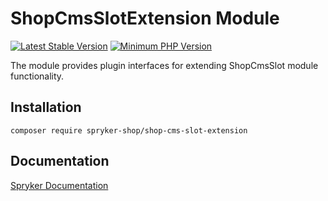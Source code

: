 # ShopCmsSlotExtension Module
[![Latest Stable Version](https://poser.pugx.org/spryker-shop/shop-cms-slot-extension/v/stable.svg)](https://packagist.org/packages/spryker-shop/shop-cms-slot-extension)
[![Minimum PHP Version](https://img.shields.io/badge/php-%3E%3D%207.4-8892BF.svg)](https://php.net/)

The module provides plugin interfaces for extending ShopCmsSlot module functionality.

## Installation

```
composer require spryker-shop/shop-cms-slot-extension
```

## Documentation

[Spryker Documentation](https://docs.spryker.com)
